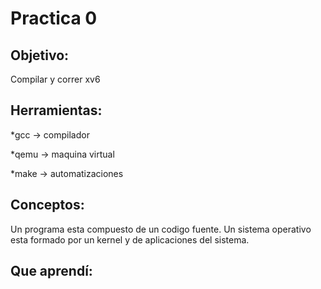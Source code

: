 # Practica 0

## Objetivo:
Compilar y correr xv6

## Herramientas:
*gcc -> compilador

*qemu -> maquina virtual

*make -> automatizaciones

## Conceptos:
Un programa esta compuesto de un codigo fuente. Un sistema operativo esta formado por un kernel y de aplicaciones del sistema.

## Que aprendí:
